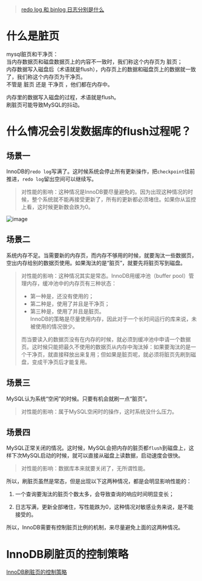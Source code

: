 
> [redo log 和 binlog 日志分别是什么](https://github.com/ProgrammerGoGo/document/blob/main/MySQL/redo%20log%20%E5%92%8C%20binlog%20%E6%97%A5%E5%BF%97%E5%88%86%E5%88%AB%E6%98%AF%E4%BB%80%E4%B9%88.md)

# 什么是脏页
mysql脏页和干净页：  
当内存数据页和磁盘数据页上的内容不一致时，我们称这个内存页为 脏页；  
内存数据写入磁盘后（术语就是flush），内存页上的数据和磁盘页上的数据就一致了，我们称这个内存页为干净页。  
不管是 脏页 还是 干净页 ，他们都在内存中。  

内存里的数据写入磁盘的过程，术语就是flush。  
刷脏页可能导致MySQL的抖动。

# 什么情况会引发数据库的flush过程呢？

## 场景一
InnoDB的`redo log`写满了。这时候系统会停止所有更新操作，把`checkpoint`往前推进，`redo log`留出空间可以继续写。

> 对性能的影响：这种情况是InnoDB要尽量避免的。因为出现这种情况的时候，整个系统就不能再接受更新了，所有的更新都必须堵住。如果你从监控上看，这时候更新数会跌为0。

![image](https://github.com/ProgrammerGoGo/document/assets/98639494/80b0206d-c59b-4242-81ff-657f0d03feec)

## 场景二
系统内存不足。当需要新的内存页，而内存不够用的时候，就要淘汰一些数据页，空出内存给别的数据页使用。如果淘汰的是“脏页”，就要先将脏页写到磁盘。

> 对性能的影响：这种情况其实是常态。InnoDB用缓冲池（buffer pool）管理内存，缓冲池中的内存页有三种状态：  
> * 第一种是，还没有使用的；  
> * 第二种是，使用了并且是干净页；
> * 第三种是，使用了并且是脏页。  
> InnoDB的策略是尽量使用内存，因此对于一个长时间运行的库来说，未被使用的情况很少。
>
> 而当要读入的数据页没有在内存的时候，就必须到缓冲池中申请一个数据页。这时候只能把最久不使用的数据页从内存中淘汰掉：如果要淘汰的是一个干净页，就直接释放出来复用；但如果是脏页呢，就必须将脏页先刷到磁盘，变成干净页后才能复用。

## 场景三
MySQL认为系统“空闲”的时候。只要有机会就刷一点“脏页”。
> 对性能的影响：属于MySQL空闲时的操作，这时系统没什么压力。

## 场景四
MySQL正常关闭的情况。这时候，MySQL会把内存的脏页都`flush`到磁盘上，这样下次MySQL启动的时候，就可以直接从磁盘上读数据，启动速度会很快。

> 对性能的影响：数据库本来就要关闭了，无所谓性能。


所以，刷脏页虽然是常态，但是出现以下这两种情况，都是会明显影响性能的：
1. 一个查询要淘汰的脏页个数太多，会导致查询的响应时间明显变长；

2. 日志写满，更新全部堵住，写性能跌为0，这种情况对敏感业务来说，是不能接受的。

所以，InnoDB需要有控制脏页比例的机制，来尽量避免上面的这两种情况。

# InnoDB刷脏页的控制策略

[InnoDB刷脏页的控制策略](https://funnylog.gitee.io/mysql45/12%E8%AE%B2%E4%B8%BA%E4%BB%80%E4%B9%88%E6%88%91%E7%9A%84MySQL%E4%BC%9A%E2%80%9C%E6%8A%96%E2%80%9D%E4%B8%80%E4%B8%8B.html)








